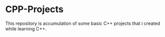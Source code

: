 # CPP-Projects
This repository is accumulation of some basic C++ projects that i created while learning C++.
